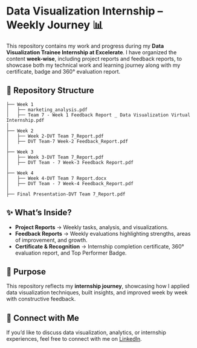 # Data Visualization Internship – Weekly Journey 📊

This repository contains my work and progress during my **Data Visualization Trainee Internship at Excelerate**.
I have organized the content **week-wise**, including project reports and feedback reports, to showcase both my technical work and learning journey along with my certificate, badge and 360° evaluation report.

## 📂 Repository Structure

```
├── Week 1  
│   ├── marketing_analysis.pdf  
│   ├── Team 7 - Week 1 Feedback Report _ Data Visualization Virtual Internship.pdf
│  
├── Week 2  
│   ├── Week 2-DVT Team 7_Report.pdf  
│   ├── DVT Team-7 Week-2 Feedback_Report.pdf  
│  
├── Week 3  
│   ├── Week 3-DVT Team 7_Report.pdf  
│   ├── DVT Team - 7 Week-3 Feedback Report.pdf  
│  
├── Week 4  
│   ├── Week 4-DVT Team 7 Report.docx  
│   ├── DVT Team - 7 Week-4 Feedback_Report.pdf
│  
├── Final Presentation-DVT Team 7_Report.pdf
```

## ✨ What’s Inside?

* **Project Reports** → Weekly tasks, analysis, and visualizations.
* **Feedback Reports** → Weekly evaluations highlighting strengths, areas of improvement, and growth.
* **Certificate & Recognition** → Internship completion certificate, 360° evaluation report, and Top Performer Badge.

## 🚀 Purpose

This repository reflects my **internship journey**, showcasing how I applied data visualization techniques, built insights, and improved week by week with constructive feedback.

## 🔗 Connect with Me

If you’d like to discuss data visualization, analytics, or internship experiences, feel free to connect with me on [LinkedIn](https://www.linkedin.com/in/divyanshi-doser).
